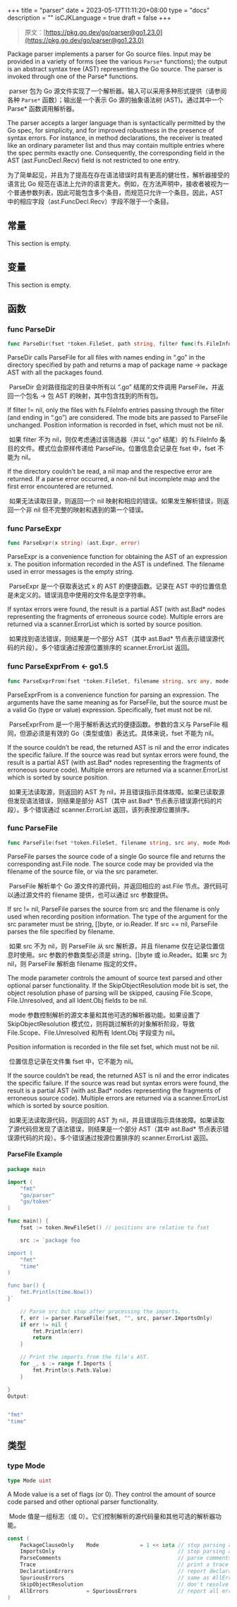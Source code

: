 +++
title = "parser"
date = 2023-05-17T11:11:20+08:00
type = "docs"
description = ""
isCJKLanguage = true
draft = false
+++
> 原文：[https://pkg.go.dev/go/parser@go1.23.0](https://pkg.go.dev/go/parser@go1.23.0)

Package parser implements a parser for Go source files. Input may be provided in a variety of forms (see the various `Parse*` functions); the output is an abstract syntax tree (AST) representing the Go source. The parser is invoked through one of the Parse* functions.

​	parser 包为 Go 源文件实现了一个解析器。输入可以采用多种形式提供（请参阅各种 `Parse*` 函数）；输出是一个表示 Go 源的抽象语法树 (AST)。通过其中一个 Parse* 函数调用解析器。

The parser accepts a larger language than is syntactically permitted by the Go spec, for simplicity, and for improved robustness in the presence of syntax errors. For instance, in method declarations, the receiver is treated like an ordinary parameter list and thus may contain multiple entries where the spec permits exactly one. Consequently, the corresponding field in the AST (ast.FuncDecl.Recv) field is not restricted to one entry.

​	为了简单起见，并且为了提高在存在语法错误时具有更高的健壮性，解析器接受的语言比 Go 规范在语法上允许的语言更大。例如，在方法声明中，接收者被视为一个普通参数列表，因此可能包含多个条目，而规范只允许一个条目。因此，AST 中的相应字段（ast.FuncDecl.Recv）字段不限于一个条目。

## 常量

This section is empty.

## 变量

This section is empty.

## 函数

### func ParseDir

```go
func ParseDir(fset *token.FileSet, path string, filter func(fs.FileInfo) bool, mode Mode) (pkgs map[string]*ast.Package, first error)
```

ParseDir calls ParseFile for all files with names ending in “.go” in the directory specified by path and returns a map of package name -> package AST with all the packages found.

​	ParseDir 会对路径指定的目录中所有以 “.go” 结尾的文件调用 ParseFile，并返回一个包名 -> 包 AST 的映射，其中包含找到的所有包。

If filter != nil, only the files with fs.FileInfo entries passing through the filter (and ending in “.go”) are considered. The mode bits are passed to ParseFile unchanged. Position information is recorded in fset, which must not be nil.

​	如果 filter 不为 nil，则仅考虑通过该筛选器（并以 “.go” 结尾）的 fs.FileInfo 条目的文件。模式位会原样传递给 ParseFile。位置信息会记录在 fset 中，fset 不能为 nil。

If the directory couldn’t be read, a nil map and the respective error are returned. If a parse error occurred, a non-nil but incomplete map and the first error encountered are returned.

​	如果无法读取目录，则返回一个 nil 映射和相应的错误。如果发生解析错误，则返回一个非 nil 但不完整的映射和遇到的第一个错误。

### func ParseExpr

```go
func ParseExpr(x string) (ast.Expr, error)
```

ParseExpr is a convenience function for obtaining the AST of an expression x. The position information recorded in the AST is undefined. The filename used in error messages is the empty string.

​	ParseExpr 是一个获取表达式 x 的 AST 的便捷函数。记录在 AST 中的位置信息是未定义的。错误消息中使用的文件名是空字符串。

If syntax errors were found, the result is a partial AST (with ast.Bad* nodes representing the fragments of erroneous source code). Multiple errors are returned via a scanner.ErrorList which is sorted by source position.

​	如果找到语法错误，则结果是一个部分 AST（其中 ast.Bad* 节点表示错误源代码的片段）。多个错误通过按源位置排序的 scanner.ErrorList 返回。

### func ParseExprFrom <- go1.5

```go
func ParseExprFrom(fset *token.FileSet, filename string, src any, mode Mode) (expr ast.Expr, err error)
```

ParseExprFrom is a convenience function for parsing an expression. The arguments have the same meaning as for ParseFile, but the source must be a valid Go (type or value) expression. Specifically, fset must not be nil.

​	ParseExprFrom 是一个用于解析表达式的便捷函数。参数的含义与 ParseFile 相同，但源必须是有效的 Go（类型或值）表达式。具体来说，fset 不能为 nil。

If the source couldn’t be read, the returned AST is nil and the error indicates the specific failure. If the source was read but syntax errors were found, the result is a partial AST (with ast.Bad* nodes representing the fragments of erroneous source code). Multiple errors are returned via a scanner.ErrorList which is sorted by source position.

​	如果无法读取源，则返回的 AST 为 nil，并且错误指示具体故障。如果已读取源但发现语法错误，则结果是部分 AST（其中 ast.Bad* 节点表示错误源代码的片段）。多个错误通过 scanner.ErrorList 返回，该列表按源位置排序。

### func ParseFile

```go
func ParseFile(fset *token.FileSet, filename string, src any, mode Mode) (f *ast.File, err error)
```

ParseFile parses the source code of a single Go source file and returns the corresponding ast.File node. The source code may be provided via the filename of the source file, or via the src parameter.

​	ParseFile 解析单个 Go 源文件的源代码，并返回相应的 ast.File 节点。源代码可以通过源文件的 filename 提供，也可以通过 src 参数提供。

If src != nil, ParseFile parses the source from src and the filename is only used when recording position information. The type of the argument for the src parameter must be string, []byte, or io.Reader. If src == nil, ParseFile parses the file specified by filename.

​	如果 src 不为 nil，则 ParseFile 从 src 解析源，并且 filename 仅在记录位置信息时使用。src 参数的参数类型必须是 string、[]byte 或 io.Reader。如果 src 为 nil，则 ParseFile 解析由 filename 指定的文件。

The mode parameter controls the amount of source text parsed and other optional parser functionality. If the SkipObjectResolution mode bit is set, the object resolution phase of parsing will be skipped, causing File.Scope, File.Unresolved, and all Ident.Obj fields to be nil.

​	mode 参数控制解析的源文本量和其他可选的解析器功能。如果设置了 SkipObjectResolution 模式位，则将跳过解析的对象解析阶段，导致 File.Scope、File.Unresolved 和所有 Ident.Obj 字段变为 nil。

Position information is recorded in the file set fset, which must not be nil.

​	位置信息记录在文件集 fset 中，它不能为 nil。

If the source couldn’t be read, the returned AST is nil and the error indicates the specific failure. If the source was read but syntax errors were found, the result is a partial AST (with ast.Bad* nodes representing the fragments of erroneous source code). Multiple errors are returned via a scanner.ErrorList which is sorted by source position.

​	如果无法读取源代码，则返回的 AST 为 nil，并且错误指示具体故障。如果读取了源代码但发现了语法错误，则结果是一个部分 AST（其中 ast.Bad* 节点表示错误源代码的片段）。多个错误通过按源位置排序的 scanner.ErrorList 返回。

#### ParseFile Example

```go
package main

import (
	"fmt"
	"go/parser"
	"go/token"
)

func main() {
	fset := token.NewFileSet() // positions are relative to fset

	src := `package foo

import (
	"fmt"
	"time"
)

func bar() {
	fmt.Println(time.Now())
}`

	// Parse src but stop after processing the imports.
	f, err := parser.ParseFile(fset, "", src, parser.ImportsOnly)
	if err != nil {
		fmt.Println(err)
		return
	}

	// Print the imports from the file's AST.
	for _, s := range f.Imports {
		fmt.Println(s.Path.Value)
	}

}
Output:


"fmt"
"time"
```

## 类型

### type Mode

```go
type Mode uint
```

A Mode value is a set of flags (or 0). They control the amount of source code parsed and other optional parser functionality.

​	Mode 值是一组标志（或 0）。它们控制解析的源代码量和其他可选的解析器功能。

``` go 
const (
	PackageClauseOnly    Mode             = 1 << iota // stop parsing after package clause
	ImportsOnly                                       // stop parsing after import declarations
	ParseComments                                     // parse comments and add them to AST
	Trace                                             // print a trace of parsed productions
	DeclarationErrors                                 // report declaration errors
	SpuriousErrors                                    // same as AllErrors, for backward-compatibility
	SkipObjectResolution                              // don't resolve identifiers to objects - see ParseFile
	AllErrors            = SpuriousErrors             // report all errors (not just the first 10 on different lines)
)
```